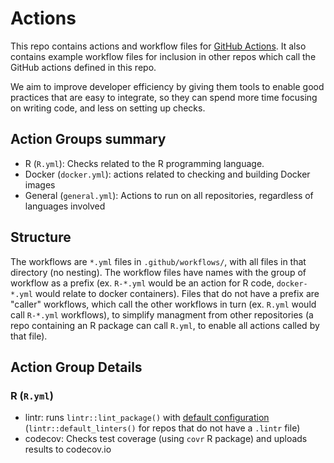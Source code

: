 # Actions

This repo contains actions and workflow files for [GitHub Actions](https://github.com/features/actions).
It also contains example workflow files for inclusion in other repos which call the GitHub actions defined in this repo.

We aim to improve developer efficiency by giving them tools to enable good practices that are easy to integrate, so they can spend more time focusing on writing code, and less on setting up checks.

## Action Groups summary

* R (`R.yml`): Checks related to the R programming language.
* Docker (`docker.yml`): actions related to checking and building Docker images
* General (`general.yml`): Actions to run on all repositories, regardless of languages involved

## Structure

The workflows are `*.yml` files in `.github/workflows/`, with all files in that directory (no nesting).
The workflow files have names with the group of workflow as a prefix (ex. `R-*.yml` would be an action for R code, `docker-*.yml` would relate to docker containers).
Files that do not have a prefix are "caller" workflows, which call the other workflows in turn (ex. `R.yml` would call `R-*.yml` workflows), to simplify managment from other repositories (a repo containing an R package can call `R.yml`, to enable all actions called by that file).

## Action Group Details

### R (`R.yml`)

* lintr: runs `lintr::lint_package()` with [default configuration](https://lintr.r-lib.org/articles/lintr.html#configuring-linters) (`lintr::default_linters()` for repos that do not have a `.lintr` file)
* codecov: Checks test coverage (using `covr` R package) and uploads results to codecov.io

